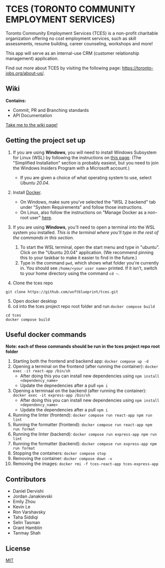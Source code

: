 # TCES (TORONTO COMMUNITY EMPLOYMENT SERVICES)

Toronto Community Employment Services (TCES) is a non-profit charitable organization offering no cost employment services, such as skill assessments, resume building, career counseling, workshops and more!

This app will serve as an internal-use CRM (customer relationship management) application.

Find out more about TCES by visiting the following page: https://toronto-jobs.org/about-us/.

## Wiki
**Contains:**
- Commit, PR and Branching standards
- API Documentation

[Take me to the wiki page!](https://github.com/uoftblueprint/tces/wiki)

## Getting the project set up 
1. If you are using **Windows**, you will need to install Windows Subsystem for Linux (WSL) by following the instructions on [this page](https://docs.microsoft.com/en-us/windows/wsl/install-win10). (The "Simplified Installation" section is probably easiest, but you need to join the Windows Insiders Program with a Microsoft account.)

    - If you are given a choice of what operating system to use, select *Ubuntu 20.04*.

2. Install [Docker](https://docs.docker.com/get-docker/).

    - On Windows, make sure you've selected the "WSL 2 backend" tab under "System Requirements" and follow those instructions.
    - On Linux, also follow the instructions on "Manage Docker as a non-root user" [here](https://docs.docker.com/install/linux/linux-postinstall/).

3. If you are using **Windows**, you'll need to open a terminal into the WSL system you installed. *This is the terminal where you'll type in the rest of the commands in this section.*

    1. To start the WSL terminal, open the start menu and type in "ubuntu". Click on the "Ubuntu 20.04" application. (We recommend pinning this to your taskbar to make it easier to find in the future.)
    2. Type in the command `pwd`, which shows what folder you're currently in. You should see `/home/<your user name>` printed. If it isn't, switch to your home directory using the command `cd ~`.
4. Clone the tces repo
```
git clone https://github.com/uoftblueprint/tces.git
```
5. Open docker desktop
6. cd into the tces project repo root folder and run `docker compose build`
```
cd tces
docker compose build
```

## Useful docker commands
**Note: each of these commands should be run in the tces project repo root folder**
1. Starting both the frontend and backend app: `docker compose up -d`
2. Opening a terminal on the frontend (after running the container): `docker exec -it react-app /bin/sh` 
    - After doing this you can install new dependencies using `npm install <dependency_name>`
    - Update the depnedencies after a pull `npm i`
3. Opening a terminaal on the backend (after running the container): `docker exec -it express-app /bin/sh`
    - After doing this you can install new dependencies using `npm install <dependency_name>`
    - Update the dependencies after a pull `npm i`
4. Running the linter (frontend): `docker compose run react-app npm run lint`
5. Running the formatter (frontend): `docker compose run react-app npm run format`
4. Running the linter (backend): `docker compose run express-app npm run lint`
5. Running the formatter (backend): `docker compose run express-app npm run format`
6. Stopping the containers: `docker compose stop`
7. Removing the container: `docker compose down -v`
8. Removing the images: `docker rmi -f tces-react-app tces-express-app`

## Contributors
- Daniel Dervishi
- Jordan Janakievski
- Emily Zhou
- Kevin Le
- Ron Varshavsky
- Taha Siddiqi
- Selin Tasman
- Grant Hamblin
- Tanmay Shah

## License

[MIT](https://github.com/uoftblueprint/tces/blob/main/LICENSE)

